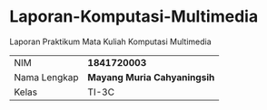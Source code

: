 # Laporan-Komputasi-Multimedia
Laporan Praktikum Mata Kuliah Komputasi Multimedia 

|  |  |
|--|--|
| NIM | **1841720003** |
| Nama Lengkap | **Mayang Muria Cahyaningsih** |
| Kelas | TI-3C |
